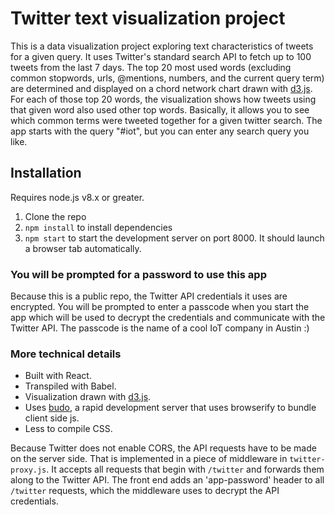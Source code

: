 # Twitter text visualization project
This is a data visualization project exploring text characteristics of tweets for a given query.  It uses Twitter's standard search API to fetch up to 100 tweets from the last 7 days.  The top 20 most used words (excluding common stopwords, urls, @mentions, numbers, and the current query term) are determined and displayed on a chord network chart drawn with [d3.js](https://d3js.org/).  For each of those top 20 words, the visualization shows how tweets using that given word also used other top words.  Basically, it allows you to see which common terms were tweeted together for a given twitter search.  The app starts with the query "#iot", but you can enter any search query you like.

## Installation
Requires node.js v8.x or greater.
1. Clone the repo
2. `npm install` to install dependencies
3. `npm start` to start the development server on port 8000.  It should launch a browser tab automatically.

### You will be prompted for a password to use this app
Because this is a public repo, the Twitter API credentials it uses are encrypted.  You will be prompted to enter a passcode when you start the app which will be used to decrypt the credentials and communicate with the Twitter API.  The passcode is the name of a cool IoT company in Austin :)

### More technical details
* Built with React.
* Transpiled with Babel.
* Visualization drawn with [d3.js](https://d3js.org/).
* Uses [budo](https://github.com/mattdesl/budo), a rapid development server that uses browserify to bundle client side js.
* Less to compile CSS.

Because Twitter does not enable CORS, the API requests have to be made on the server side.  That is implemented in a piece of middleware in `twitter-proxy.js`.  It accepts all requests that begin with `/twitter` and forwards them along to the Twitter API.  The front end adds an 'app-password' header to all `/twitter` requests, which the middleware uses to decrypt the API credentials.
